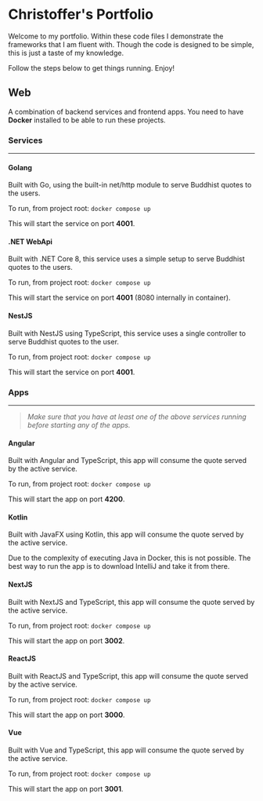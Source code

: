 # Christoffer's Portfolio

Welcome to my portfolio. Within these code files I demonstrate the frameworks that I am fluent with. Though the code is designed to be simple, this is just a taste of my knowledge.

Follow the steps below to get things running. Enjoy!

## Web

A combination of backend services and frontend apps. You need to have **Docker** installed to be able to run these projects.

### Services
---

#### Golang

Built with Go, using the built-in net/http module to serve Buddhist quotes to the users.

To run, from project root: `docker compose up`

This will start the service on port **4001**.

#### .NET WebApi

Built with .NET Core 8, this service uses a simple setup to serve Buddhist quotes to the users.

To run, from project root: `docker compose up`

This will start the service on port **4001** (8080 internally in container).

#### NestJS

Built with NestJS using TypeScript, this service uses a single controller to serve Buddhist quotes to the user.

To run, from project root: `docker compose up`

This will start the service on port **4001**.

### Apps
---

>_Make sure that you have at least one of the above services running before starting any of the apps._

#### Angular

Built with Angular and TypeScript, this app will consume the quote served by the active service.

To run, from project root: `docker compose up`

This will start the app on port **4200**.

#### Kotlin

Built with JavaFX using Kotlin, this app will consume the quote served by the active service.

Due to the complexity of executing Java in Docker, this is not possible. The best way to run the app is to download IntelliJ and take it from there.

#### NextJS

Built with NextJS and TypeScript, this app will consume the quote served by the active service.

To run, from project root: `docker compose up`

This will start the app on port **3002**.

#### ReactJS

Built with ReactJS and TypeScript, this app will consume the quote served by the active service.

To run, from project root: `docker compose up`

This will start the app on port **3000**.

#### Vue

Built with Vue and TypeScript, this app will consume the quote served by the active service.

To run, from project root: `docker compose up`

This will start the app on port **3001**.